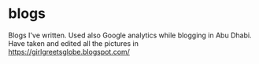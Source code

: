 # blogs
Blogs I've written. Used also Google analytics while blogging in Abu Dhabi.
Have taken and edited all the pictures in https://girlgreetsglobe.blogspot.com/
